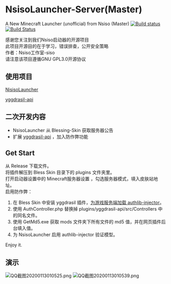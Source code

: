 # NsisoLauncher-Server(Master)
A New Minecraft Launcher (unofficial) from Nsiso (Master)
[![Build status](https://ci.appveyor.com/api/projects/status/st6w0l4x1fvf6m5f/branch/master?svg=true)](https://ci.appveyor.com/project/nsisogf/nsisolauncher/branch/master)
[![Build Status](https://nsisogf.visualstudio.com/NsisoLauncher/_apis/build/status/Nsiso.NsisoLauncher?branchName=master)](https://nsisogf.visualstudio.com/NsisoLauncher/_build/latest?definitionId=1&branchName=master)

感谢您关注到我们Nsiso启动器的开源项目  
此项目开源目的在于学习，错误排查，公开安全策略  
作者：Nsiso工作室-siso  
请注意该项目遵循GNU GPL3.0开源协议  
## 使用项目
[NisisoLauncher](https://github.com/Nsiso/NsisoLauncher)

[yggdrasil-api](https://github.com/bs-community/yggdrasil-api)

## 二次开发内容
 + NsisoLauncher 从 Blessing-Skin 获取服务器公告
 + 扩展 [yggdrasil-api](https://github.com/bs-community/yggdrasil-api) ，加入防作弊功能
## Get Start
从 Release 下载文件。  
将插件解压到 Bless Skin 目录下的 plugins 文件夹里。  
打开启动器设置中的 Minecraft服务器设置 ，勾选服务器模式，填入皮肤站地址。  
启用防作弊：  
1. 在 Bless Skin 中安装 yggdrasil 插件，[为游戏服务端加载 authlib-injector](https://github.com/bs-community/yggdrasil-api/wiki/0x03-%E9%85%8D%E5%90%88-authlib-injector-%E4%BD%BF%E7%94%A8)。  
2. 使用 AuthController.php 替换掉 plugins/yggdrasil-api/src/Controllers 中的同名文件。  
3. 使用 GetMd5.exe 获取 mods 文件夹下所有文件的 md5 值，并在网页插件后台填入值。  
4. 为 NsisoLauncher 启用 authlib-injector 验证模型。  

Enjoy it.
## 演示
![QQ截图20200113010525.png](https://magic.yukino.co/view/1/2020/01/13/fo3pnJGa/QQ%E6%88%AA%E5%9B%BE20200113010525.png)
![QQ截图20200113010539.png](https://magic.yukino.co/view/1/2020/01/17/S5UBA0SR/QQ%E6%88%AA%E5%9B%BE20200117233345.png)

